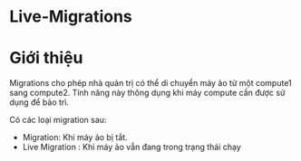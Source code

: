 Live-Migrations
==============

# Giới thiệu
Migrations cho phép nhà quản trị có thể di chuyển máy ảo từ một compute1 sang compute2. Tính năng này thông dụng khi máy compute cần được sử dụng để bảo trì. 

Có các loại migration sau: 
- Migration: Khi máy ảo bị tắt.
- Live Migration : Khi máy ảo vẫn đang trong trạng thái chạy 
